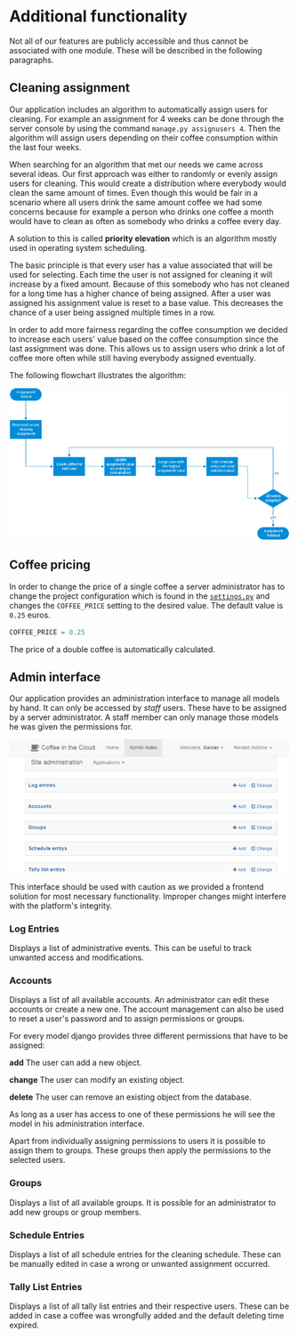 # Additional functionality

Not all of our features are publicly accessible and thus cannot be associated with one module. These will be described
in the following paragraphs.

## Cleaning assignment

Our application includes an algorithm to automatically assign users for cleaning. For example an assignment for 4 weeks
can be done through the server console by using the command ```manage.py assignusers 4```. Then the algorithm will
assign users depending on their coffee consumption within the last four weeks.

When searching for an algorithm that met our needs we came across several ideas. Our first approach was either to
randomly or evenly assign users for cleaning. This would create a distribution where everybody would clean the same
amount of times. Even though this would be fair in a scenario where all users drink the same amount coffee we had some
concerns because for example a person who drinks one coffee a month would have to clean as often as somebody who drinks
a coffee every day.

A solution to this is called **priority elevation** which is an algorithm mostly used in operating system scheduling.

The basic principle is that every user has a value associated that will be used for selecting. Each time the user is
not assigned for cleaning it will increase by a fixed amount. Because of this somebody who has not cleaned for a long
time has a higher chance of being assigned. After a user was assigned his assignment value is reset to a base value.
This decreases the chance of a user being assigned multiple times in a row.

In order to add more fairness regarding the coffee consumption we decided to increase each users' value based on the
coffee consumption since the last assignment was done. This allows us to assign users who drink a lot of coffee more
often while still having everybody assigned eventually.

The following flowchart illustrates the algorithm:

![priority elevation algorithm](../images/scheduling.png "priority elevation algorithm")

## Coffee pricing

In order to change the price of a single coffee a server administrator has to change the project configuration which is
found in the [```settings.py```](../../server/server/settings.py) and changes the ```COFFEE_PRICE``` setting to the
desired value. The default value is ```0.25``` euros.

```python
COFFEE_PRICE = 0.25
```

The price of a double coffee is automatically calculated.

## Admin interface

Our application provides an administration interface to manage all models by hand. It can only be accessed by *staff*
users. These have to be assigned by a server administrator. A staff member can only manage those models he was given
the permissions for.

![default administration view](../images/django-admin.png "default administration view")

This interface should be used with caution as we provided a frontend solution for most necessary functionality. Improper changes might interfere with the platform's integrity.

### Log Entries

Displays a list of administrative events. This can be useful to track unwanted access and modifications.

### Accounts

Displays a list of all available accounts. An administrator can edit these accounts or create a new one. The account
management can also be used to reset a user's password and to assign permissions or groups.

For every model django provides three different permissions that have to be assigned:

**add** The user can add a new object.

**change** The user can modify an existing object.

**delete** The user can remove an existing object from the database.

As long as a user has access to one of these permissions he will see the model in his administration interface.

Apart from individually assigning permissions to users it is possible to assign them to groups. These groups then apply
the permissions to the selected users.

### Groups

Displays a list of all available groups. It is possible for an administrator to add new groups or group members.

### Schedule Entries

Displays a list of all schedule entries for the cleaning schedule. These can be manually edited in case a wrong or
unwanted assignment occurred.

### Tally List Entries

Displays a list of all tally list entries and their respective users. These can be added in case a coffee was wrongfully
added and the default deleting time expired.
